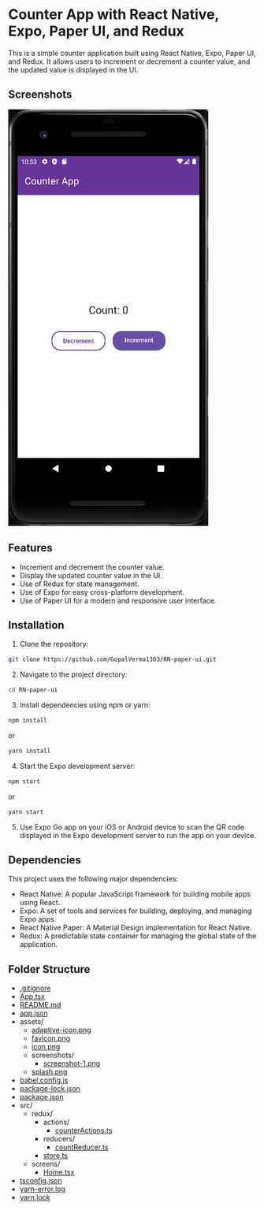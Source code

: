 # Counter App with React Native, Expo, Paper UI, and Redux

This is a simple counter application built using React Native, Expo, Paper UI, and Redux. It allows users to increment or decrement a counter value, and the updated value is displayed in the UI.

## Screenshots

![Counter App Screenshot 1](assets/screenshots/screenshot-1.png)

## Features

- Increment and decrement the counter value.
- Display the updated counter value in the UI.
- Use of Redux for state management.
- Use of Expo for easy cross-platform development.
- Use of Paper UI for a modern and responsive user interface.

## Installation

1. Clone the repository:
```bash
git clone https://github.com/GopalVerma1303/RN-paper-ui.git
```

2. Navigate to the project directory:

```bash
cd RN-paper-ui
```

3. Install dependencies using npm or yarn:
```bash
npm install
``` 
or
```bash
yarn install
``` 

4. Start the Expo development server:
```bash
npm start
``` 
or
```bash
yarn start
``` 


5. Use Expo Go app on your iOS or Android device to scan the QR code displayed in the Expo development server to run the app on your device.

## Dependencies

This project uses the following major dependencies:

- React Native: A popular JavaScript framework for building mobile apps using React.
- Expo: A set of tools and services for building, deploying, and managing Expo apps.
- React Native Paper: A Material Design implementation for React Native.
- Redux: A predictable state container for managing the global state of the application.

## Folder Structure
- [.gitignore](.gitignore)
- [App.tsx](App.tsx)
- [README.md](README.md)
- [app.json](app.json)
- assets/
  - [adaptive-icon.png](assets/adaptive-icon.png)
  - [favicon.png](assets/favicon.png)
  - [icon.png](assets/icon.png)
  - screenshots/
    - [screenshot-1.png](assets/screenshots/screenshot-1.png)
  - [splash.png](assets/splash.png)
- [babel.config.js](babel.config.js)
- [package-lock.json](package-lock.json)
- [package.json](package.json)
- src/
  - redux/
    - actions/
      - [counterActions.ts](src/redux/actions/counterActions.ts)
    - reducers/
      - [countReducer.ts](src/redux/reducers/countReducer.ts)
    - [store.ts](src/redux/store.ts)
  - screens/
    - [Home.tsx](src/screens/Home.tsx)
- [tsconfig.json](tsconfig.json)
- [yarn-error.log](yarn-error.log)
- [yarn.lock](yarn.lock)

